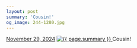 ```yaml
---
layout: post
summary: 'Cousin!'
og_image: 244-1280.jpg
---
```


<p>
  <time>
    <a href="/244">November 29, 2024</a>
  </time>
  <a href="/244">
    <img src="{{ site.assets_url }}/244-640.jpg" srcset="{{ site.assets_url }}/244-320.jpg 320w, {{ site.assets_url }}/244-640.jpg 640w, {{ site.assets_url }}/244-960.jpg 960w, {{ site.assets_url }}/244-1280.jpg 1280w" sizes="(min-width: 700px) 50vw, calc(100vw - 2rem)" alt="{{ page.summary }}" />
  </a>
  <span>Cousin!</span>
</p>
